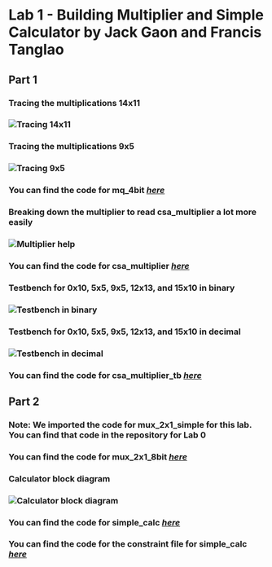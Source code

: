 # Lab 1 - Building Multiplier and Simple Calculator by Jack Gaon and Francis Tanglao

## Part 1 
### Tracing the multiplications 14x11
### ![Tracing 14x11](https://github.com/gaonjc/VerilogLabs/blob/main/SimpleCalculator/Part1/14x11%20multiplier%20breakdown.png)

### Tracing the multiplications 9x5
### ![Tracing 9x5](https://github.com/gaonjc/VerilogLabs/blob/main/SimpleCalculator/Part1/9x5%20multiplier%20breakdown.png)

### You can find the code for mq_4bit [*here*](https://github.com/gaonjc/VerilogLabs/blob/main/SimpleCalculator/Part1/mq_4bit.v)

### Breaking down the multiplier to read csa_multiplier a lot more easily
### ![Multiplier help](https://github.com/gaonjc/VerilogLabs/blob/main/SimpleCalculator/Part1/multiplier%20breakdown.png)
### You can find the code for csa_multiplier [*here*](https://github.com/gaonjc/VerilogLabs/blob/main/SimpleCalculator/Part1/csa_multiplier.v)

### Testbench for 0x10, 5x5, 9x5, 12x13, and 15x10 in binary
### ![Testbench in binary](https://github.com/gaonjc/VerilogLabs/blob/main/SimpleCalculator/Part1/multiplier%20binary%20testbench.png)
### Testbench for 0x10, 5x5, 9x5, 12x13, and 15x10 in decimal
### ![Testbench in decimal](https://github.com/gaonjc/VerilogLabs/blob/main/SimpleCalculator/Part1/multiplier%20decimal%20testbench.png)
### You can find the code for csa_multiplier_tb [*here*](https://github.com/gaonjc/VerilogLabs/blob/main/SimpleCalculator/Part1/csa_multiplier_tb.v)

## Part 2
### Note: We imported the code for mux_2x1_simple for this lab. You can find that code in the repository for Lab 0
### You can find the code for mux_2x1_8bit [*here*](https://github.com/gaonjc/VerilogLabs/blob/main/SimpleCalculator/Part2/mux_2x1_8bit.v)

### Calculator block diagram
### ![Calculator block diagram](https://github.com/gaonjc/VerilogLabs/blob/main/SimpleCalculator/Part2/calculator%20block%20diagram.png)

### You can find the code for simple_calc [*here*](https://github.com/gaonjc/VerilogLabs/blob/main/SimpleCalculator/Part2/simple_calc.v)
### You can find the code for the constraint file for simple_calc [*here*](https://github.com/gaonjc/VerilogLabs/blob/main/SimpleCalculator/Part2/Nexys-A7-100T-Master.xdc)
